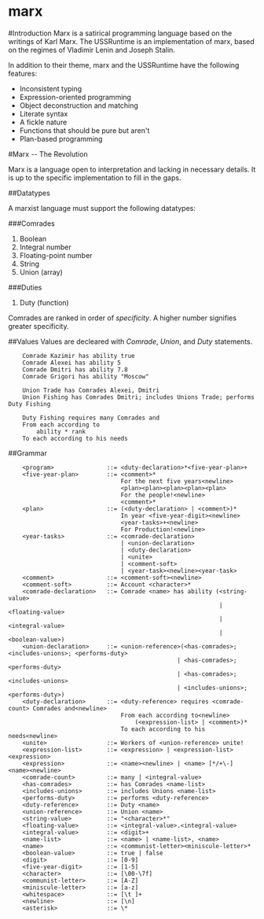 marx
====

#Introduction
Marx is a satirical programming language based on the writings of Karl Marx.
The USSRuntime is an implementation of marx, based on the regimes of Vladimir Lenin and Joseph Stalin.

In addition to their theme, marx and the USSRuntime have the following features:

* Inconsistent typing
* Expression-oriented programming
* Object deconstruction and matching
* Literate syntax
* A fickle nature
* Functions that should be pure but aren't
* Plan-based programming

#Marx -- The Revolution

Marx is a language open to interpretation and lacking in necessary details.  It is up to the specific implementation to fill in the gaps.

##Datatypes

A marxist language must support the following datatypes:

###Comrades

1. Boolean
1. Integral number
1. Floating-point number
1. String
1. Union (array)

###Duties
1. Duty (function)

Comrades are ranked in order of *specificity*.  A higher number signifies greater specificity.

##Values
Values are decleared with *Comrade*, *Union*, and *Duty* statements.

```
    Comrade Kazimir has ability true
    Comrade Alexei has ability 5
    Comrade Dmitri has ability 7.8
    Comrade Grigori has ability "Moscow"

    Union Trade has Comrades Alexei, Dmitri
    Union Fishing has Comrades Dmitri; includes Unions Trade; performs Duty Fishing

    Duty Fishing requires many Comrades and
    From each according to
        ability * rank
    To each according to his needs
```

##Grammar

```
    <program>               ::= <duty-declaration>*<five-year-plan>+
    <five-year-plan>        ::= <comment>* 
                                For the next five years<newline>
                                <plan><plan><plan><plan><plan>
                                For the people!<newline>
                                <comment>*
    <plan>                  ::= (<duty-declaration> | <comment>)*
                                In year <five-year-digit><newline> 
                                <year-tasks>+<newline>
                                For Production!<newline>
    <year-tasks>            ::= <comrade-declaration> 
                                | <union-declaration>
                                | <duty-declaration>
                                | <unite>
                                | <comment-soft>
                                | <year-task><newline><year-task>
    <comment>               ::= <comment-soft><newline>
    <comment-soft>          ::= Account <character>*
    <comrade-declaration>   ::= Comrade <name> has ability (<string-value> 
                                                            | <floating-value> 
                                                            | <integral-value> 
                                                            | <boolean-value>)
    <union-declaration>     ::= <union-reference>(<has-comrades>; <includes-unions>; <performs-duty>
                                                | <has-comrades>; <performs-duty>
                                                | <has-comrades>; <includes-unions>
                                                | <includes-unions>; <performs-duty>)
    <duty-declaration>      ::= <duty-reference> requires <comrade-count> Comrades and<newline>
                                From each according to<newline>
                                    (<expression-list> | <comment>)*
                                To each according to his needs<newline>
    <unite>                 ::= Workers of <union-reference> unite!
    <expression-list>       ::= <expression> | <expression-list><expression>
    <expression>            ::= <name><newline> | <name> [*/+\-] <name><newline>
    <comrade-count>         ::= many | <integral-value>
    <has-comrades>          ::= has Comrades <name-list>
    <includes-unions>       ::= includes Unions <name-list>
    <performs-duty>         ::= performs <duty-reference>
    <duty-reference>        ::= Duty <name>
    <union-reference>       ::= Union <name>
    <string-value>          ::= "<character>*"
    <floating-value>        ::= <integral-value>.<integral-value>
    <integral-value>        ::= <digit>+
    <name-list>             ::= <name> | <name-list>, <name>
    <name>                  ::= <communist-letter><miniscule-letter>*
    <boolean-value>         ::= true | false
    <digit>                 ::= [0-9]
    <five-year-digit>       ::= [1-5]
    <character>             ::= [\00-\7f]
    <communist-letter>      ::= [A-Z]
    <miniscule-letter>      ::= [a-z]
    <whitespace>            ::= [\t ]+
    <newline>               ::= [\n]
    <asterisk>              ::= \*
